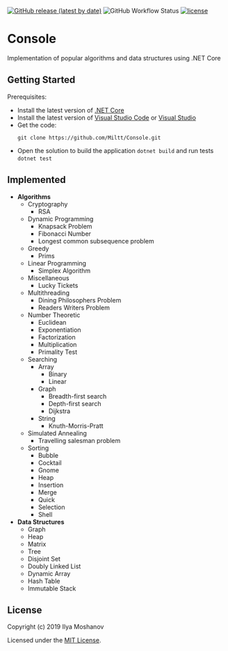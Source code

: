 [![GitHub release (latest by date)](https://img.shields.io/github/v/release/Miltt/Console)](https://github.com/Miltt/Console/releases/tag/v1.0)
![GitHub Workflow Status](https://img.shields.io/github/workflow/status/Miltt/Console/.NETCore)
[![license](https://img.shields.io/github/license/Miltt/Console)](https://github.com/Miltt/Console/blob/master/LICENSE)

# Console
Implementation of popular algorithms and data structures using .NET Core

## Getting Started
Prerequisites:
* Install the latest version of [.NET Core](https://dotnet.microsoft.com/download)
* Install the latest version of [Visual Studio Code](https://code.visualstudio.com/Download) or [Visual Studio](https://developer.microsoft.com/en-us/windows/downloads)
* Get the code:
  ```
  git clone https://github.com/Miltt/Console.git
  ```
* Open the solution to build the application `dotnet build` and run tests `dotnet test`
  
## Implemented
* **Algorithms**
  * Cryptography
    * RSA
  * Dynamic Programming
    * Knapsack Problem
    * Fibonacci Number
    * Longest common subsequence problem
  * Greedy
    * Prims
  * Linear Programming
    * Simplex Algorithm
  * Miscellaneous
    * Lucky Tickets
  * Multithreading
    * Dining Philosophers Problem
    * Readers Writers Problem
  * Number Theoretic
    * Euclidean
    * Exponentiation
    * Factorization
    * Multiplication
    * Primality Test
  * Searching
    * Array
      * Binary
      * Linear
    * Graph
      * Breadth-first search
      * Depth-first search
      * Dijkstra
    * String
      * Knuth-Morris-Pratt
  * Simulated Annealing
    * Travelling salesman problem
  * Sorting
    * Bubble
    * Cocktail
    * Gnome
    * Heap
    * Insertion
    * Merge
    * Quick
    * Selection
    * Shell
* **Data Structures**
  * Graph
  * Heap
  * Matrix
  * Tree
  * Disjoint Set
  * Doubly Linked List
  * Dynamic Array
  * Hash Table
  * Immutable Stack

## License
Copyright (c) 2019 Ilya Moshanov

Licensed under the [MIT License](./LICENSE).
